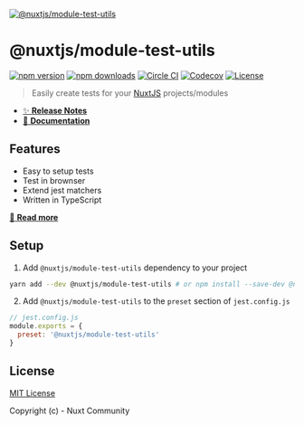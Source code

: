 [![@nuxtjs/module-test-utils](https://test-utils.nuxtjs.org/preview.svg)](https://test-utils.nuxtjs.org)

# @nuxtjs/module-test-utils

[![npm version][npm-version-src]][npm-version-href]
[![npm downloads][npm-downloads-src]][npm-downloads-href]
[![Circle CI][circle-ci-src]][circle-ci-href]
[![Codecov][codecov-src]][codecov-href]
[![License][license-src]][license-href]

> Easily create tests for your [NuxtJS](https://nuxtjs.org) projects/modules

- [✨ **Release Notes**](./CHANGELOG.md)
- [📖 **Documentation**](https://test-utils.nuxtjs.org)

## Features

 - Easy to setup tests
 - Test in brownser
 - Extend jest matchers
 - Written in TypeScript

[📖 **Read more**](https://test-utils.nuxtjs.org)

## Setup

1. Add `@nuxtjs/module-test-utils` dependency to your project

```bash
yarn add --dev @nuxtjs/module-test-utils # or npm install --save-dev @nuxtjs/module-test-utils
```

2. Add `@nuxtjs/module-test-utils` to the `preset` section of `jest.config.js`

```js
// jest.config.js
module.exports = {
  preset: '@nuxtjs/module-test-utils'
}
```

## License

[MIT License](./LICENSE)

Copyright (c) - Nuxt Community

<!-- Badges -->
[npm-version-src]: https://img.shields.io/npm/v/@nuxtjs/module-test-utils/latest.svg?style=flat-square
[npm-version-href]: https://npmjs.com/package/@nuxtjs/module-test-utils

[npm-downloads-src]: https://img.shields.io/npm/dt/@nuxtjs/module-test-utils.svg?style=flat-square
[npm-downloads-href]: https://npmjs.com/package/@nuxtjs/module-test-utils

[circle-ci-src]: https://img.shields.io/circleci/project/github/nuxt-community/module-test-utils.svg?style=flat-square
[circle-ci-href]: https://circleci.com/gh/nuxt-community/module-test-utils

[codecov-src]: https://img.shields.io/codecov/c/github/nuxt-community/module-test-utils.svg?style=flat-square
[codecov-href]: https://codecov.io/gh/nuxt-community/module-test-utils

[license-src]: https://img.shields.io/npm/l/@nuxtjs/module-test-utils.svg?style=flat-square
[license-href]: https://npmjs.com/package/@nuxtjs/module-test-utils
